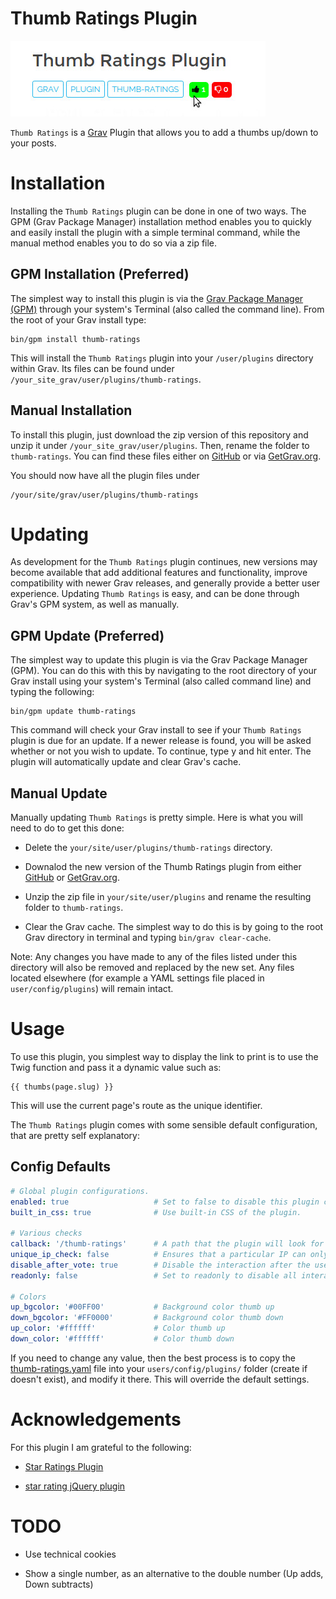 # Thumb Ratings Plugin

![Thumb Ratings](assets/thumb-ratings.jpg)

`Thumb Ratings` is a [Grav](http://github.com/getgrav/grav) Plugin that allows you to add a thumbs up/down to your posts.

# Installation

Installing the `Thumb Ratings` plugin can be done in one of two ways. The GPM (Grav Package Manager) installation method enables you to quickly and easily install the plugin with a simple terminal command, while the manual method enables you to do so via a zip file.

## GPM Installation (Preferred)

The simplest way to install this plugin is via the [Grav Package Manager (GPM)](http://learn.getgrav.org/advanced/grav-gpm) through your system's Terminal (also called the command line).  From the root of your Grav install type:

    bin/gpm install thumb-ratings

This will install the `Thumb Ratings` plugin into your `/user/plugins` directory within Grav. Its files can be found under `/your_site_grav/user/plugins/thumb-ratings`.

## Manual Installation

To install this plugin, just download the zip version of this repository and unzip it under `/your_site_grav/user/plugins`. Then, rename the folder to `thumb-ratings`. You can find these files either on [GitHub](https://github.com/iusvar/grav-plugin-thumb-ratings) or via [GetGrav.org](http://getgrav.org/downloads/plugins#extras).

You should now have all the plugin files under

    /your/site/grav/user/plugins/thumb-ratings

# Updating

As development for the `Thumb Ratings` plugin continues, new versions may become available that add additional features and functionality, improve compatibility with newer Grav releases, and generally provide a better user experience. Updating `Thumb Ratings` is easy, and can be done through Grav's GPM system, as well as manually.

## GPM Update (Preferred)

The simplest way to update this plugin is via the Grav Package Manager (GPM). You can do this with this by navigating to the root directory of your Grav install using your system's Terminal (also called command line) and typing the following:

    bin/gpm update thumb-ratings

This command will check your Grav install to see if your `Thumb Ratings` plugin is due for an update. If a newer release is found, you will be asked whether or not you wish to update. To continue, type y and hit enter. The plugin will automatically update and clear Grav's cache.

## Manual Update

Manually updating `Thumb Ratings` is pretty simple. Here is what you will need to do to get this done:

* Delete the `your/site/user/plugins/thumb-ratings` directory.

* Downalod the new version of the Thumb Ratings plugin from either [GitHub](https://github.com/iusvar/grav-plugin-thumb-ratings) or [GetGrav.org](http://getgrav.org/downloads/plugins#extras).

* Unzip the zip file in `your/site/user/plugins` and rename the resulting folder to `thumb-ratings`.

* Clear the Grav cache. The simplest way to do this is by going to the root Grav directory in terminal and typing `bin/grav clear-cache`.

Note: Any changes you have made to any of the files listed under this directory will also be removed and replaced by the new set. Any files located elsewhere (for example a YAML settings file placed in `user/config/plugins`) will remain intact.

# Usage

To use this plugin, you simplest way to display the link to print is to use the Twig function and pass it a dynamic value such as:

```
{{ thumbs(page.slug) }}
```

This will use the current page's route as the unique identifier.

The `Thumb Ratings` plugin comes with some sensible default configuration, that are pretty self explanatory:

## Config Defaults

```yaml
# Global plugin configurations.
enabled: true                   # Set to false to disable this plugin completely.
built_in_css: true              # Use built-in CSS of the plugin.

# Various checks
callback: '/thumb-ratings'      # A path that the plugin will look for when processing Ajax calls
unique_ip_check: false          # Ensures that a particular IP can only vote once
disable_after_vote: true        # Disable the interaction after the user has already made the vote
readonly: false                 # Set to readonly to disable all interaction

# Colors
up_bgcolor: '#00FF00'           # Background color thumb up
down_bgcolor: '#FF0000'         # Background color thumb down
up_color: '#ffffff'             # Color thumb up
down_color: '#ffffff'           # Color thumb down
```

If you need to change any value, then the best process is to copy the [thumb-ratings.yaml](thumb-ratings.yaml) file into your `users/config/plugins/` folder (create if doesn't exist), and modify it there. This will override the default settings.

# Acknowledgements

For this plugin I am grateful to the following:

* [Star Ratings Plugin](https://github.com/getgrav/grav-plugin-star-ratings)

* [star rating jQuery plugin](https://github.com/nashio/star-rating-svg)

# TODO

* Use technical cookies

* Show a single number, as an alternative to the double number (Up adds, Down subtracts)

